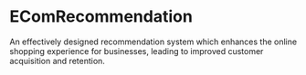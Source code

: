 # EComRecommendation
An effectively designed recommendation system which enhances the online shopping experience for businesses, leading to improved customer acquisition and retention.
